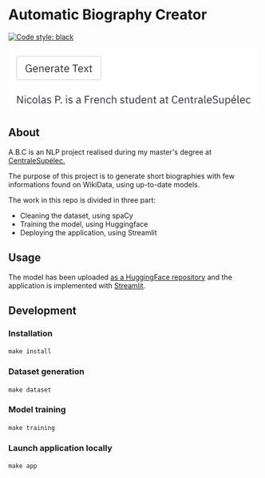 # Automatic Biography Creator 

[![Code style: black](https://img.shields.io/badge/code%20style-black-000000.svg)](https://github.com/psf/black)


<p align="center">
<img src="https://github.com/NicolasPeruchot/Biography/blob/main/model/Example.png" alt="drawing" width="500"/>
</p>

## About 

A.B.C is an NLP project realised during my master's degree at [CentraleSupélec.](https://www.centralesupelec.fr/en/school-0)

The purpose of this project is to generate short biographies with few informations found on WikiData, using up-to-date models.

The work in this repo is divided in three part:

- Cleaning the dataset, using spaCy
- Training the model, using Huggingface
- Deploying the application, using Streamlit

## Usage

The model has been uploaded [as a HuggingFace repository](https://huggingface.co/NicolasPeruchot/Biography) and the application is implemented with [Streamlit](https://share.streamlit.io/nicolasperuchot/biography/main/steamlit/stream.py).


## Development

### Installation
``
make install
``

### Dataset generation

```make dataset```

### Model training

```make training```

### Launch application locally

``
make app
``


